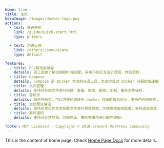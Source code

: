 ```yaml
---
home: true
title: 主页
heroImage: /images/docker-logo.png
actions:
  - text: 快速开始
    link: /guide/quick-start.html
    type: primary

  - text: 沟通反馈
    link: /others/communicate
    type: default

features:
  - title: PC/移动端兼容
    details: 该工具做了移动端和PC端适配，采用不同交互设计逻辑，体验更好.
  - title: Compose
    details: Compose 是 Docker 官方的开源工具，负责实现对 Docker 容器的快速编排.
  - title: 文件管理
    details: 支持对系统文件进行创建、查看、修改、删除、复制、重命名等操作.
  - title: 导航页
    details: 自带导航页，可以方便的跳转到 docker 容器的服务地址，支持内外网模式.
  - title: 文档预览编辑
    details: 支持对常见的文本配置文件进行预览修改，方便修改服务配置，支持语法高亮.
  - title: 事件通知
    details: 支持对异常登录、容器停止、重启等事件进行邮件通知!

footer: MIT Licensed | Copyright © 2018-present VuePress Community
---
```


This is the content of home page. Check [Home Page Docs][default-theme-home] for more details.

[default-theme-home]: https://vuejs.press/reference/default-theme/frontmatter.html#home-page
